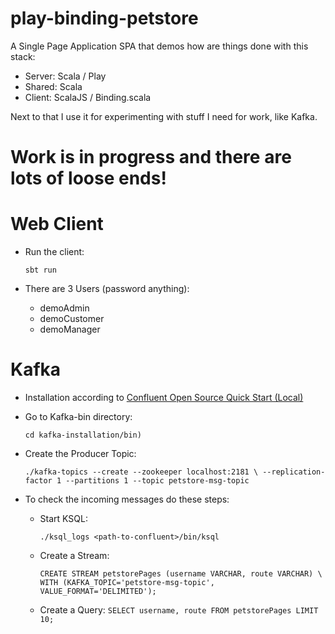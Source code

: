 # play-binding-petstore

A Single Page Application SPA that demos how are things done with this stack:
* Server: Scala / Play
* Shared: Scala
* Client: ScalaJS / Binding.scala

Next to that I use it for experimenting with stuff I need for work, like Kafka.

# Work is in progress and there are lots of loose ends!

# Web Client
* Run the client:

  `sbt run`
* There are 3 Users (password anything):
  * demoAdmin
  * demoCustomer
  * demoManager  

# Kafka
* Installation according to [Confluent Open Source Quick Start (Local)](https://docs.confluent.io/current/quickstart/cos-quickstart.html)
* Go to Kafka-bin directory:

  `cd kafka-installation/bin)`
* Create the Producer Topic:

  `./kafka-topics --create --zookeeper localhost:2181 \
   --replication-factor 1 --partitions 1 --topic petstore-msg-topic`
* To check the incoming messages do these steps:
  * Start KSQL: 
  
    `./ksql_logs <path-to-confluent>/bin/ksql`
  * Create a Stream: 
  
    `CREATE STREAM petstorePages (username VARCHAR, route VARCHAR) \
                      WITH (KAFKA_TOPIC='petstore-msg-topic', VALUE_FORMAT='DELIMITED');
`
  * Create a Query:
    `SELECT username, route FROM petstorePages LIMIT 10;`